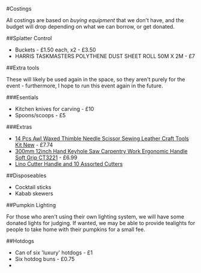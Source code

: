 #Costings

All costings are based on *buying equipment* that we don't have, and the budget will drop depending on what we can borrow, or get donated.

##Splatter Control

* Buckets - £1.50 each, x2 - £3.50
* HARRIS TASKMASTERS POLYTHENE DUST SHEET ROLL 50M X 2M - £7

##Extra tools

These will likely be used again in the space, so they aren't purely for the event - furthermore, I hope to run this event again in the future.

###Esentials

* Kitchen knives for carving - £10
* Spoons/scoops - £5

###Extras

* [14 Pcs Awl Waxed Thimble Needle Scissor Sewing Leather Craft Tools Kit New](http://www.ebay.co.uk/itm/14-Pcs-Awl-Waxed-Thimble-Needle-Scissor-Sewing-Leather-Craft-Tools-Kit-New-/311675390671?hash=item48914d0acf:g:GiUAAOSwLF1X2QlF) - £7.74
* [300mm 12inch Hand Keyhole Saw Carpentry Work Ergonomic Handle Soft Grip CT3221](http://www.ebay.co.uk/itm/300mm-12inch-Hand-Keyhole-Saw-Carpentry-Work-Ergonomic-Handle-Soft-Grip-CT3221-/261737216863?hash=item3cf0c0fb5f:g:Ms0AAOSwk5FUuQvL) - £6.99
* [Lino Cutter Handle and 10 Assorted Cutters](http://www.ebay.co.uk/itm/Lino-Cutter-Handle-and-10-Assorted-Cutters-MAJOR-BRUSHES-craft-/301930598847?hash=item464c7751bf:g:nd0AAOSw7KJXDXi0)

##Disposeables

* Cocktail sticks
* Kabab skewers

##Pumpkin Lighting

For those who aren't using their own lighting system, we will have some donated lights for judging. If wanted, we may be able to provide tealights for people to take home with their pumpkins for a small fee.

##Hotdogs

* Can of six 'luxury' hotdogs - £1
* Six hotdog buns - £0.75
* 
